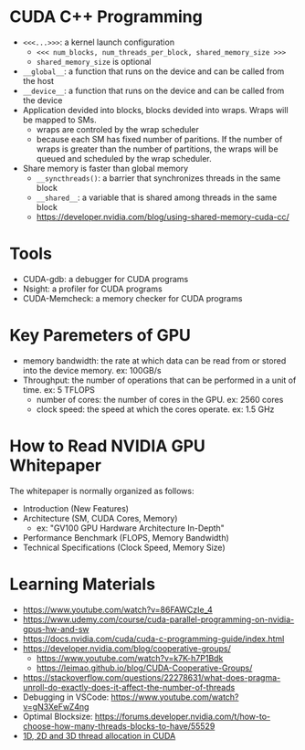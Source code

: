 # CUDA C++ Programming
- `<<<...>>>`: a kernel launch configuration
   - `<<< num_blocks, num_threads_per_block, shared_memory_size >>>`
   - `shared_memory_size` is optional
- `__global__`: a function that runs on the device and can be called from the host
- `__device__`: a function that runs on the device and can be called from the device
- Application devided into blocks, blocks devided into wraps. Wraps will be mapped to SMs.
    - wraps are controled by the wrap scheduler
    - because each SM has fixed number of paritions. If the number of wraps is greater than the number of partitions, the wraps will be queued and scheduled by the wrap scheduler.
- Share memory is faster than global memory
    - `__syncthreads()`: a barrier that synchronizes threads in the same block
    - `__shared__`: a variable that is shared among threads in the same block
    - https://developer.nvidia.com/blog/using-shared-memory-cuda-cc/

# Tools
- CUDA-gdb: a debugger for CUDA programs
- Nsight: a profiler for CUDA programs
- CUDA-Memcheck: a memory checker for CUDA programs

# Key Paremeters of GPU
- memory bandwidth: the rate at which data can be read from or stored into the device memory. ex: 100GB/s
- Throughput: the number of operations that can be performed in a unit of time. ex: 5 TFLOPS
    - number of cores: the number of cores in the GPU. ex: 2560 cores
    - clock speed: the speed at which the cores operate. ex: 1.5 GHz

# How to Read NVIDIA GPU Whitepaper
The whitepaper is normally organized as follows:
- Introduction (New Features)
- Architecture (SM, CUDA Cores, Memory)
    - ex: "GV100 GPU Hardware Architecture In-Depth"
- Performance Benchmark (FLOPS, Memory Bandwidth)
- Technical Specifications (Clock Speed, Memory Size)


# Learning Materials
- https://www.youtube.com/watch?v=86FAWCzIe_4
- https://www.udemy.com/course/cuda-parallel-programming-on-nvidia-gpus-hw-and-sw
- https://docs.nvidia.com/cuda/cuda-c-programming-guide/index.html
- https://developer.nvidia.com/blog/cooperative-groups/
    - https://www.youtube.com/watch?v=k7K-h7P1Bdk
    - https://leimao.github.io/blog/CUDA-Cooperative-Groups/
- https://stackoverflow.com/questions/22278631/what-does-pragma-unroll-do-exactly-does-it-affect-the-number-of-threads
- Debugging in VSCode: https://www.youtube.com/watch?v=gN3XeFwZ4ng
- Optimal Blocksize: https://forums.developer.nvidia.com/t/how-to-choose-how-many-threads-blocks-to-have/55529
- [1D, 2D and 3D thread allocation in CUDA](https://erangad.medium.com/1d-2d-and-3d-thread-allocation-for-loops-in-cuda-e0f908537a52)

